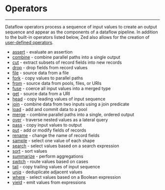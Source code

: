 # Operators

---

Dataflow operators process a sequence of input values to create an output sequence
and appear as the components of a dataflow pipeline. In addition to the built-in
operators listed below, Zed also allows for the creation of
[user-defined operators](../statements.md#operator-statements).

* [assert](assert.md) - evaluate an assertion
* [combine](combine.md) - combine parallel paths into a single output
* [cut](cut.md) - extract subsets of record fields into new records
* [drop](drop.md) - drop fields from record values
* [file](from.md) - source data from a file
* [fork](fork.md) - copy values to parallel paths
* [from](from.md) - source data from pools, files, or URIs
* [fuse](fuse.md) - coerce all input values into a merged type
* [get](from.md) - source data from a URI
* [head](head.md) - copy leading values of input sequence
* [join](join.md) - combine data from two inputs using a join predicate
* [load](load.md) - add and commit data to a pool
* [merge](merge.md) - combine parallel paths into a single, ordered output
* [over](over.md) - traverse nested values as a lateral query
* [pass](pass.md) - copy input values to output
* [put](put.md) - add or modify fields of records
* [rename](rename.md) - change the name of record fields
* [sample](sample.md) - select one value of each shape
* [search](search.md) - select values based on a search expression
* [sort](sort.md) - sort values
* [summarize](summarize.md) -  perform aggregations
* [switch](switch.md) -  route values based on cases
* [tail](tail.md) - copy trailing values of input sequence
* [uniq](uniq.md) - deduplicate adjacent values
* [where](where.md) - select values based on a Boolean expression
* [yield](yield.md) - emit values from expressions
